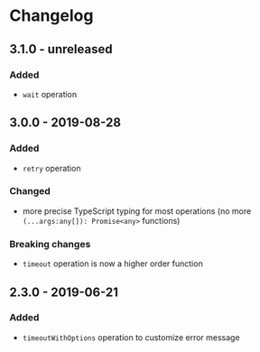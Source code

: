 # Changelog

## 3.1.0 - unreleased

### Added

- `wait` operation

## 3.0.0 - 2019-08-28

### Added

- `retry` operation

### Changed

- more precise TypeScript typing for most operations (no more `(...args:any[]): Promise<any>` functions)

### Breaking changes

- `timeout` operation is now a higher order function

## 2.3.0 - 2019-06-21

### Added

- `timeoutWithOptions` operation to customize error message
